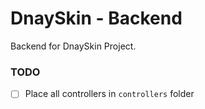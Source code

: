 # DnaySkin - Backend

Backend for DnaySkin Project.

### TODO

- [ ] Place all controllers in `controllers` folder
